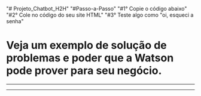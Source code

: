 "# Projeto_Chatbot_H2H"
"#Passo-a-Passo"
"#1° Copie o código abaixo"
"#2° Cole no código do seu site HTML"
"#3° Teste algo como "oi, esqueci a senha"
# Veja um exemplo de solução de problemas e poder que a Watson pode prover para seu negócio.
----------------------------------------------------------------------------
<script>
  window.watsonAssistantChatOptions = {
      integrationID: "284aa4c8-fa72-40dc-9fdf-9cd02114be2a", // The ID of this integration.
      region: "us-south", // The region your integration is hosted in.
      serviceInstanceID: "a8b3db24-85bb-4f75-a8e6-8c977e81fd36", // The ID of your service instance.
      onLoad: function(instance) { instance.render(); }
    };
  setTimeout(function(){
    const t=document.createElement('script');
    t.src="https://web-chat.global.assistant.watson.appdomain.cloud/versions/" + (window.watsonAssistantChatOptions.clientVersion || 'latest') + "/WatsonAssistantChatEntry.js"
    document.head.appendChild(t);
  });
</script>
----------------------------------------------------------------------------
